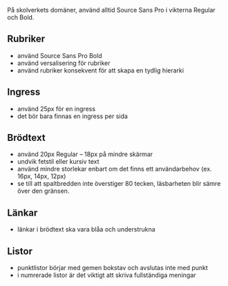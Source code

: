 På skolverkets domäner, använd alltid Source Sans Pro i vikterna Regular och Bold.

## Rubriker

* använd Source Sans Pro Bold
* använd versalisering för rubriker
* använd rubriker konsekvent för att skapa en tydlig hierarki

## Ingress

* använd 25px för en ingress
* det bör bara finnas en ingress per sida

## Brödtext

* använd 20px Regular – 18px på mindre skärmar
* undvik fetstil eller kursiv text
* använd mindre storlekar enbart om det finns ett användarbehov (ex. 16px, 14px, 12px)
* se till att spaltbredden inte överstiger 80 tecken, läsbarheten blir sämre över den gränsen.

## Länkar
* länkar i brödtext ska vara blåa och understrukna

## Listor
* punktlistor börjar med gemen bokstav och avslutas inte med punkt
* i numrerade listor är det viktigt att skriva fullständiga meningar